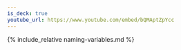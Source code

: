 ```yaml
---
is_deck: true
youtube_url: https://www.youtube.com/embed/bQMAptZpYcc
---
```

{% include_relative naming-variables.md %}